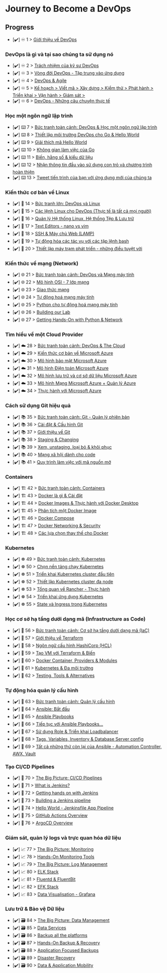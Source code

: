 # Journey to Become a DevOps

## Progress

- [✔️] ♾️ 1 > [Giới thiệu về DevOps](Days/day01.md)

### DevOps là gì và tại sao chúng ta sử dụng nó

- [✔️] ♾️ 2 > [Trách nhiệm của kỹ sư DevOps](Days/day02.md)
- [✔️] ♾️ 3 > [Vòng đời DevOps - Tập trung vào ứng dụng](Days/day03.md)
- [✔️] ♾️ 4 > [DevOps & Agile](Days/day04.md)
- [✔️] ♾️ 5 > [Kế hoạch > Viết mã > Xây dựng > Kiểm thử > Phát hành > Triển khai > Vận hành > Giám sát >](Days/day05.md)
- [✔️] ♾️ 6 > [DevOps - Những câu chuyện thực tế](Days/day06.md)

### Học một ngôn ngữ lập trình

- [✔️] ⌨️ 7 > [Bức tranh toàn cảnh: DevOps & Học một ngôn ngữ lập trình](Days/day07.md)
- [✔️] ⌨️ 8 > [Thiết lập môi trường DevOps cho Go & Hello World](Days/day08.md)
- [✔️] ⌨️ 9 > [Giải thích mã Hello World](Days/day09.md)
- [✔️] ⌨️ 10 > [Không gian làm việc của Go](Days/day10.md)
- [✔️] ⌨️ 11 > [Biến, hằng số & kiểu dữ liệu](Days/day11.md)
- [✔️] ⌨️ 12 > [Nhận thông tin đầu vào sử dụng con trỏ và chương trình hoàn thiện](Days/day12.md)
- [✔️] ⌨️ 13 > [Tweet tiến trình của bạn với ứng dụng mới của chúng ta](Days/day13.md)

### Kiến thức cơ bản về Linux

- [✔️] 🐧 14 > [Bức tranh lớn: DevOps và Linux](Days/day14.md)
- [✔️] 🐧 15 > [Các lệnh Linux cho DevOps (Thực tế là tất cả mọi người)](Days/day15.md)
- [✔️] 🐧 16 > [Quản lý Hệ thống Linux, Hệ thống Tệp & Lưu trữ](Days/day16.md)
- [✔️] 🐧 17 > [Text Editors - nano vs vim](Days/day17.md)
- [✔️] 🐧 18 > [SSH & Máy chủ Web (LAMP)](Days/day18.md)
- [✔️] 🐧 19 > [Tự động hóa các tác vụ với các tập lệnh bash](Days/day19.md)
- [✔️] 🐧 20 > [Thiết lập máy trạm phát triển - những điều tuyệt vời](Days/day20.md)

### Kiến thức về mạng (Network)

- [✔️] 🌐 21 > [Bức tranh toàn cảnh: DevOps và Mạng máy tính](Days/day21.md)
- [✔️] 🌐 22 > [Mô hình OSI - 7 lớp mạng](Days/day22.md)
- [✔️] 🌐 23 > [Giao thức mạng](Days/day23.md)
- [✔️] 🌐 24 > [Tự động hoá mạng máy tính](Days/day24.md)
- [✔️] 🌐 25 > [Python cho tự động hoá mạng máy tính](Days/day25.md)
- [✔️] 🌐 26 > [Building our Lab](Days/day26.md)
- [✔️] 🌐 27 > [Getting Hands-On with Python & Network](Days/day27.md)

### Tìm hiểu về một Cloud Provider

- [✔️] ☁️ 28 > [Bức tranh toàn cảnh: DevOps & The Cloud](Days/day28.md)
- [✔️] ☁️ 29 > [Kiến thức cơ bản về Microsoft Azure](Days/day29.md)
- [✔️] ☁️ 30 > [Mô hình bảo mật Microsoft Azure](Days/day30.md)
- [✔️] ☁️ 31 > [Mô hình Điện toán Microsoft Azure](Days/day31.md)
- [✔️] ☁️ 32 > [Mô hình lưu trữ và cơ sở dữ liệu Microsoft Azure](Days/day32.md)
- [✔️] ☁️ 33 > [Mô hình Mạng Microsoft Azure + Quản lý Azure](Days/day33.md)
- [✔️] ☁️ 34 > [Thực hành với Microsoft Azure](Days/day34.md)

### Cách sử dụng Git hiệu quả

- [✔️] 📚 35 > [Bức tranh toàn cảnh: Git - Quản lý phiên bản](Days/day35.md)
- [✔️] 📚 36 > [Cài đặt & Cấu hình Git](Days/day36.md)
- [✔️] 📚 37 > [Giới thiệu về Git](Days/day37.md)
- [✔️] 📚 38 > [Staging & Changing](Days/day38.md)
- [✔️] 📚 39 > [Xem, unstaging, loại bỏ & khôi phục](Days/day39.md)
- [✔️] 📚 40 > [Mạng xã hội dành cho code](Days/day40.md)
- [✔️] 📚 41 > [Quy trình làm việc với mã nguồn mở](Days/day41.md)
### Containers

- [✔️] 🏗️ 42 > [Bức tranh toàn cảnh: Containers](Days/day42.md)
- [✔️] 🏗️ 43 > [Docker là gì & Cài đặt](Days/day43.md)
- [✔️] 🏗️ 44 > [Docker Images & Thực hành với Docker Desktop](Days/day44.md)
- [✔️] 🏗️ 45 > [Phân tích một Docker Image](Days/day45.md)
- [✔️] 🏗️ 46 > [Docker Compose](Days/day46.md)
- [✔️] 🏗️ 47 > [Docker Networking & Security](Days/day47.md)
- [✔️] 🏗️ 48 > [Các lựa chọn thay thế cho Docker](Days/day48.md)

### Kubernetes

- [✔️] ☸ 49 > [Bức tranh toàn cảnh: Kubernetes](Days/day49.md)
- [✔️] ☸ 50 > [Chọn nền tảng chạy Kubernetes](Days/day50.md)
- [✔️] ☸ 51 > [Triển khai Kubernetes cluster đầu tiên](Days/day51.md)
- [✔️] ☸ 52 > [Thiết lập Kubernetes cluster đa node](Days/day52.md)
- [✔️] ☸ 53 > [Tổng quan về Rancher - Thực hành](Days/day53.md)
- [✔️] ☸ 54 > [Triển khai ứng dụng Kubernetes](Days/day54.md)
- [✔️] ☸ 55 > [State và Ingress trong Kubernetes](Days/day55.md)

### Học cơ sở hạ tầng dưới dạng mã (Infrastructure as Code)

- [✔️] 🤖 56 > [Bức tranh toàn cảnh: Cơ sở hạ tầng dưới dạng mã (IaC)](Days/day56.md)
- [✔️] 🤖 57 > [Giới thiệu về Terraform](Days/day57.md)
- [✔️] 🤖 58 > [Ngôn ngữ cấu hình HashiCorp (HCL)](Days/day58.md)
- [✔️] 🤖 59 > [Tạo VM với Terraform & Biến](Days/day59.md)
- [✔️] 🤖 60 > [Docker Container, Providers & Modules](Days/day60.md)
- [✔️] 🤖 61 > [Kubernetes & Đa môi trường](Days/day61.md)
- [✔️] 🤖 62 > [Testing, Tools & Alternatives](Days/day62.md)

### Tự động hóa quản lý cấu hình

- [✔️] 📜 63 > [Bức tranh toàn cảnh: Quản lý cấu hình](Days/day63.md)
- [✔️] 📜 64 > [Ansible: Bắt đầu](Days/day64.md)
- [✔️] 📜 65 > [Ansible Playbooks](Days/day65.md)
- [✔️] 📜 66 > [Tiếp tục với Ansible Playbooks...](Days/day66.md)
- [✔️] 📜 67 > [Sử dụng Role & Triển khai Loadbalancer](Days/day67.md)
- [✔️] 📜 68 > [Tags, Variables, Inventory & Database Server config](Days/day68.md)
- [✔️] 📜 69 > [Tất cả những thứ còn lại của Ansible - Automation Controller, AWX, Vault](Days/day69.md)

### Tạo CI/CD Pipelines

- [✔️] 🔄 70 > [The Big Picture: CI/CD Pipelines](Days/day70.md)
- [✔️] 🔄 71 > [What is Jenkins?](Days/day71.md)
- [✔️] 🔄 72 > [Getting hands on with Jenkins](Days/day72.md)
- [✔️] 🔄 73 > [Building a Jenkins pipeline](Days/day73.md)
- [✔️] 🔄 74 > [Hello World - Jenkinsfile App Pipeline](Days/day74.md)
- [✔️] 🔄 75 > [GitHub Actions Overview](Days/day75.md)
- [✔️] 🔄 76 > [ArgoCD Overview](Days/day76.md)

### Giám sát, quản lý logs và trực quan hóa dữ liệu

- [✔️] 📈 77 > [The Big Picture: Monitoring](Days/day77.md)
- [✔️] 📈 78 > [Hands-On Monitoring Tools](Days/day78.md)
- [✔️] 📈 79 > [The Big Picture: Log Management](Days/day79.md)
- [✔️] 📈 80 > [ELK Stack](Days/day80.md)
- [✔️] 📈 81 > [Fluentd & FluentBit](Days/day81.md)
- [✔️] 📈 82 > [EFK Stack](Days/day82.md)
- [✔️] 📈 83 > [Data Visualisation - Grafana](Days/day83.md)

### Lưu trữ & Bảo vệ Dữ liệu

- [✔️] 🗃️ 84 > [The Big Picture: Data Management](Days/day84.md)
- [✔️] 🗃️ 85 > [Data Services](Days/day85.md)
- [✔️] 🗃️ 86 > [Backup all the platforms](Days/day86.md)
- [✔️] 🗃️ 87 > [Hands-On Backup & Recovery](Days/day87.md)
- [✔️] 🗃️ 88 > [Application Focused Backups](Days/day88.md)
- [✔️] 🗃️ 89 > [Disaster Recovery](Days/day89.md)
- [✔️] 🗃️ 90 > [Data & Application Mobility](Days/day90.md)